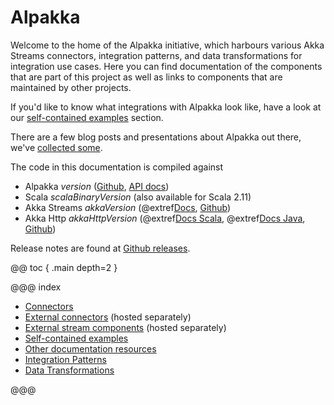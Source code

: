 # Alpakka

Welcome to the home of the Alpakka initiative, which harbours various Akka Streams connectors, integration patterns,
and data transformations for integration use cases. Here you can find documentation of the components that are
part of this project as well as links to components that are maintained by other projects.

If you'd like to know what integrations with Alpakka look like, have a look at our 
[self-contained examples](examples/index.html) section.

There are a few blog posts and presentations about Alpakka out there, we've [collected some](other-docs.md).

The code in this documentation is compiled against

* Alpakka $version$ ([Github](https://github.com/akka/alpakka), [API docs](https://developer.lightbend.com/docs/api/alpakka/current/akka/stream/alpakka/index.html))
* Scala $scalaBinaryVersion$ (also available for Scala 2.11)
* Akka Streams $akkaVersion$ (@extref[Docs](akka-docs:stream/index.html), [Github](https://github.com/akka/akka))
* Akka Http $akkaHttpVersion$ (@extref[Docs Scala](akka-http-docs:scala.html), @extref[Docs Java](akka-http-docs:java.html), [Github](https://github.com/akka/akka-http))

Release notes are found at [Github releases](https://github.com/akka/alpakka/releases).

@@ toc { .main depth=2 }

@@@ index

* [Connectors](connectors.md)
* [External connectors](external-connectors.md) (hosted separately)
* [External stream components](external-components.md) (hosted separately)
* [Self-contained examples](examples/index.md)
* [Other documentation resources](other-docs.md)
* [Integration Patterns](patterns.md)
* [Data Transformations](data-transformations/index.md)

@@@
